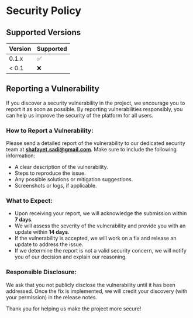 # Security Policy

## Supported Versions

| Version | Supported          |
| ------- | ------------------ |
| 0.1.x   | :white_check_mark: |
| < 0.1   | :x:                |


## Reporting a Vulnerability

If you discover a security vulnerability in the project, we encourage you to report it as soon as possible. By reporting vulnerabilities responsibly, you can help us improve the security of the platform for all users.

### How to Report a Vulnerability:
Please send a detailed report of the vulnerability to our dedicated security team at **shafayet.sadi@gmail.com**. Make sure to include the following information:
- A clear description of the vulnerability.
- Steps to reproduce the issue.
- Any possible solutions or mitigation suggestions.
- Screenshots or logs, if applicable.

### What to Expect:
- Upon receiving your report, we will acknowledge the submission within **7 days**.
- We will assess the severity of the vulnerability and provide you with an update within **14 days**.
- If the vulnerability is accepted, we will work on a fix and release an update to address the issue.
- If we determine the report is not a valid security concern, we will notify you of our decision and explain our reasoning.

### Responsible Disclosure:
We ask that you not publicly disclose the vulnerability until it has been addressed. Once the fix is implemented, we will credit your discovery (with your permission) in the release notes.

Thank you for helping us make the project more secure!
